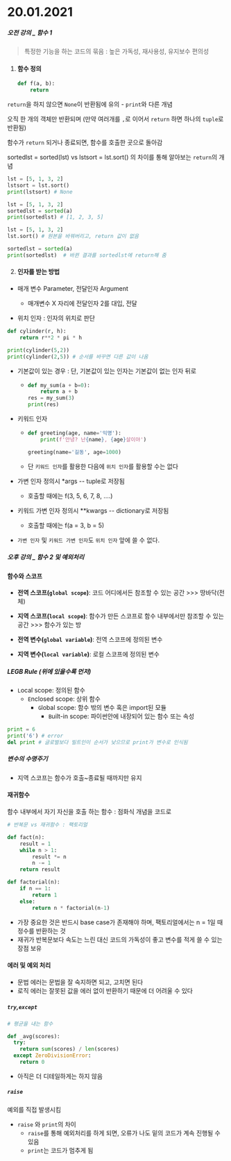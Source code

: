 # 20.01.2021

##### 오전 강의 _ 함수 1

> 특정한 기능을 하는 코드의 묶음 : 높은 가독성, 재사용성, 유지보수 편의성

1. #### 함수 정의 

   ```python 
   def f(a, b):
       return
   ```

`return`을 하지 않으면 `None`이 반환됨에 유의 - `print`와 다른 개념

오직 한 개의 객체만 반환되며 (만약 여러개를 `,`로 이어서 `return` 하면 하나의 `tuple`로 반환됨)

함수가 `return` 되거나 종료되면, 함수를 호출한 곳으로 돌아감



 sortedlst = sorted(lst)	vs	lstsort = lst.sort()	의 차이를 통해 알아보는 `return`의 개념

```python
lst = [5, 1, 3, 2]
lstsort = lst.sort()
print(lstsort) # None

lst = [5, 1, 3, 2]
sortedlst = sorted(a)
print(sortedlst) # [1, 2, 3, 5]
```

```python
lst = [5, 1, 3, 2]
lst.sort() # 원본을 바꿔버리고, return 값이 없음

sortedlst = sorted(a)
print(sortedlst)  # 바뀐 결과를 sortedlst에 return해 줌 
```



2. #### 인자를 받는 방법

- 매개 변수 Parameter, 전달인자 Argument
  - 매개변수 X 자리에 전달인자 2를 대입, 전달

- 위치 인자 : 인자의 위치로 판단

```python
def cylinder(r, h):
    return r**2 * pi * h

print(cylinder(5,2))
print(cylinder(2,5)) # 순서를 바꾸면 다른 값이 나옴
```

- 기본값이 있는 경우 :  단, 기본값이 있는 인자는 기본값이 없는 인자 뒤로

  - ```python
    def my_sum(a + b=0):
        return a + b
    res = my_sum(3)
    print(res)
    ```

- 키워드 인자 

  - ```python
    def greeting(age, name='익명'):
        print(f'안녕? 난{name}, {age}살이야')
    
    greeting(name='길동', age=1000)
    ```

  - 단  `키워드 인자`를 활용한 다음에 `위치 인자`를 활용할 수는 없다

- 가변 인자 정의시 *args  -- tuple로 저장됨

  - 호출할 때에는 f(3, 5, 6, 7, 8, ....)

- 키워드 가변 인자 정의시 **kwargs -- dictionary로 저장됨
  
  - 호출할 때에는 f(a = 3, b = 5)

- `가변 인자` 및 `키워드 가변 인자`도  `위치 인자` 앞에 쓸 수 없다.



##### 오후 강의 _ 함수 2 및 예외처리

#### 함수와 스코프

- **전역 스코프(`global scope`)**: 코드 어디에서든 참조할 수 있는 공간 >>> 땅바닥(전체)
- **지역 스코프(`local scope`)**: 함수가 만든 스코프로 함수 내부에서만 참조할 수 있는 공간 >>> 함수가 있는 방

- **전역 변수(`global variable`)**: 전역 스코프에 정의된 변수
- **지역 변수(`local variable`)**: 로컬 스코프에 정의된 변수

##### LEGB Rule (위에 있을수록 먼저)

- `L`ocal scope: 정의된 함수
  - `E`nclosed scope: 상위 함수
    - `G`lobal scope: 함수 밖의 변수 혹은 import된 모듈
      - `B`uilt-in scope: 파이썬안에 내장되어 있는 함수 또는 속성

```python
print = 6
print('6') # error 
del print # 글로벌보다 빌트인이 순서가 낮으므로 print가 변수로 인식됨
```



##### 변수의 수명주기

- 지역 스코프는 함수가 호출~종료될 때까지만 유지



#### 재귀함수

함수 내부에서 자기 자신을 호출 하는 함수 : 점화식 개념을 코드로

```python
# 반복문 vs 재귀함수 : 팩토리얼

def fact(n):
    result = 1
    while n > 1:
        result *= n
        n -= 1
    return result

def factorial(n):
    if n == 1:
        return 1
    else:
        return n * factorial(n-1)
```

- 가장 중요한 것은 반드시 base case가 존재해야 하며, 팩토리얼에서는 n = 1일 때 정수를 반환하는 것
- 재귀가 반복문보다 속도는 느린 대신 코드의 가독성이 좋고 변수를 적게 쓸 수 있는 장점 보유



#### 에러 및 예외 처리

- 문법 에러는 문법을 잘 숙지하면 되고, 고치면 된다
- 로직 에러는 잘못된 값을 에러 없이 반환하기 때문에 더 어려울 수 있다



##### `try`,`except`

```python
# 평균을 내는 함수

def _avg(scores):
  try:
    return sum(scores) / len(scores)
  except ZeroDivisionError:
    return 0
```

- 아직은 더 디테일하게는 하지 않음

##### `raise`

예외를 직접 발생시킴

- `raise` 와 `print`의 차이
  - `raise`를 통해 예외처리를 하게 되면, 오류가 나도 밑의 코드가 계속 진행될 수 있음
  - `print`는 코드가 멈추게 됨